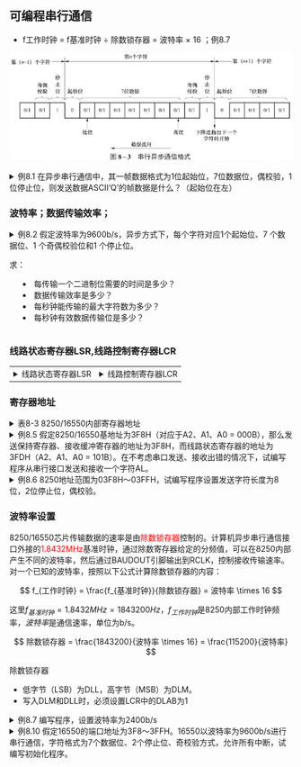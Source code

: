 ## 可编程串行通信


- f工作时钟 = f基准时钟 ÷ 除数锁存器 = 波特率 × 16 ；例8.7

![串行异步通信格式](串行异步通信格式.png)

<details>
<summary>例8.1 在异步串行通信中，其一帧数据格式为1位起始位，7位数据位，偶校验，1位停止位，则发送数据ASCII‘Q’的帧数据是什么？（起始位在左）</summary>

ASCII ‘Q’ = 51h（ <font color=red>1010001</font>），偶校验时校验位为 <font color=blue>1</font>。起始位为0，停止位为1，按照**低位先行**的规则，帧数据为0<font color=red>1000101</font><font color=blue>1</font>1。

</details>

### 波特率；数据传输效率；

<details>
<summary>例8.2 假定波特率为9600b/s，异步方式下，每个字符对应1个起始位、7 个数据位、1 个奇偶校验位和1 个停止位。

求：

- 每传输一个二进制位需要的时间是多少？
- 数据传输效率是多少？
- 每秒钟能传输的最大字符数为多少？
- 每秒钟有效数据传输位是多少？

</summary>

1. 每传输一个二进制位需要的时间是多少？

```math
1/9600 = 104.17us
```

2. 数据传输效率是多少？

```math
7 / (1 + 7 + 1 + 1) * 100% = 70%
```

3. 每秒钟能传输的最大字符数为多少？

```math
9600 / (1 + 7 + 1 + 1) = 960
```

4. 每秒钟有效数据传输位是多少？

```math
960 * 7 = 6720 bit
```

</details>


### 线路状态寄存器LSR,线路控制寄存器LCR

<!-- 例8.5，8.6 -->

<table>
<tr>
<td colspan="1" align=center>
<details>
<summary>线路状态寄存器LSR</summary>

![线路状态寄存器LSR](线路状态寄存器LSR.png)
</details>
</td>
<td colspan="1" align=center>
<details>
<summary>线路控制寄存器LCR</summary>

![线路控制寄存器LCR](线路控制寄存器LCR.png)
</details>
</td>
</tr>
</table>

### 寄存器地址

<details>
<summary>表8-3 8250/16550内部寄存器地址</summary>

![8250_16550内部寄存器地址](8250_16550内部寄存器地址.png)
</details>

<details>
<summary>例8.5 假定8250/16550基地址为3F8H（对应于A2、A1、A0 = 000B），那么发送保持寄存器、接收缓冲寄存器的地址为3F8H，而线路状态寄存器的地址为3FDH（A2、A1、A0 = 101B）。在不考虑串口发送、接收出错的情况下，试编写程序从串行接口发送和接收一个字符AL。</summary>

```asm
; 发送程序
SendByte PROC
    PUSH AX                 ; 要发送的数据压栈
    MOV DX, 3FDH            ; LSR端口号->DX
SendByteBusy:
    IN AL, DX               ; 读LSR端口状态->AL
    TEST AL, 20H            ; 检查LSR的THRE位
    JZ SendByteBusy         ; 如果THRE=0，说明发送缓冲器不空，继续等待
    POP AX                  ; 从栈中弹出要发送的数据
    MOV DX, 3F8H            ; THR端口号->DX
    OUT DX, AL              ; 发送数据
    RET
SendByte ENDP

; 接收程序
ReceiveByte PROC
    MOV DX, 3FDH            ; LSR端口号->DX
NoByteReceived:
    IN AL, DX               ; 读LSR端口状态->AL
    TEST AL, 01H            ; 检查LSR的DR位
    JZ NoByteReceived       ; 如果DR=0，说明接收缓冲器空，继续等待
    MOV DX, 3F8H            ; RBR端口号->DX
    IN AL, DX               ; 读接收数据
    RET
ReceiveByte ENDP
```

</details>


<details>
<summary>例8.6 8250地址范围为03F8H～03FFH，试编写程序设置发送字符长度为8位，2位停止位，偶校验。</summary>

解答：线路控制寄存器的地址为3FBH（A2、A1、A0 = 011B），控
制字应为00011111B。
参考程序段如下：

```asm
MOV DX, 3FBH ;LCR地址
MOV AL, 00011111B ;LCR的内容，数据格式参数
OUT DX, AL
```

</details>

### 波特率设置

8250/16550芯片传输数据的速率是由<font color=red>除数锁存器</font>控制的。计算机异步串行通信接口外接的<font color=red>1.8432MHz</font>基准时钟，通过除数寄存器给定的分频值，可以在8250内部产生不同的波特率，然后通过BAUDOUT引脚输出到RCLK，控制接收传输速率。对一个已知的波特率，按照以下公式计算除数锁存器的内容：

$$
f_{工作时钟} = \frac{f_{基准时钟}}{除数锁存器} = 波特率 \times 16
$$

这里$f_{基准时钟} = 1.8432MHz = 1843200Hz$，$f_{工作时钟}$是8250内部工作时钟频率，$波特率$是通信速率，单位为b/s。

$$
除数锁存器 = \frac{1843200}{波特率 \times 16} = \frac{115200}{波特率}
$$

除数锁存器

- 低字节（LSB）为DLL，高字节（MSB）为DLM。
- 写入DLM和DLL时，必须设置LCR中的DLAB为1

<details>
<summary>例8.7 编写程序，设置波特率为2400b/s</summary>

若选取波特率为2400，则除数锁存器=115200÷2400 =48=0030H。将00H写入DLM，30H写入DLL

```asm
MOV DX, 3FBH        ;LCR地址
MOV AL, 80H         ;LCR的内容，DLAB=1
OUT DX, AL          ;之后，3F8H、3F9H为DLL、DLM的地址
MOV DX, 3F8H        ;DLL地址
MOV AL, 30H         ;DLL内容
OUT DX, AL          ;写入DLL
MOV DX, 3F9H        ;DLM地址
MOV AL, 00H         ;DLM内容
OUT DX, AL          ;写入DLM
MOV DX, 3FBH        ;LCR地址
MOV AL, 00011111B   ;LCR的内容，数据格式参数，DLAB=0
OUT DX, AL          ;之后，3F8H为THR、RBR的地址，3FDH为IER的地址
```

</details>

<details>
<summary>例8.10 假定16550的端口地址为3F8～3FFH。16550以波特率为9600b/s进行串行通信，字符格式为7个数据位、2个停止位、奇校验方式，允许所有中断，试编写初始化程序。</summary>

解答：

- 波特率为9600b/s，则除数锁存器=115200÷9600 =12=0Ch。将00H写入DLM，0CH写入DLL。
- 字符格式为7个数据位、2个停止位、奇校验方式，允许所有中断，根据要求的数据帧格式，LCR的内容为00001110B=0EH。
- 查课本图8-17，可知IER的内容为00001111B=0FH，开放所有中断。
- FCR控制字为10010111B=87H，表示FIFO缓冲中有8个字节触发，发送和接收FIFO复位

```asm
; 置DLAB=1
MOV DX, 3FBH
MOV AL, 80H
OUT DX, AL
; 置除数锁存器
MOV DX, 3F8H
MOV AL, 0CH
OUT DX, AL
MOV DX, 3F9H
MOV AL, 00H
OUT DX, AL
; 置LCR
MOV DX, 3FBH
MOV AL, 0EH
OUT DX, AL
; 置Modem Control Register
MOV DX, 3FCH
MOV AL, 0BH
OUT DX, AL
; 置IER
MOV DX, 3F9H
MOV AL, 0FH
OUT DX, AL
; 置FCR
MOV DX, 3FAH
MOV AL, 87H
OUT DX, AL
```

</details>